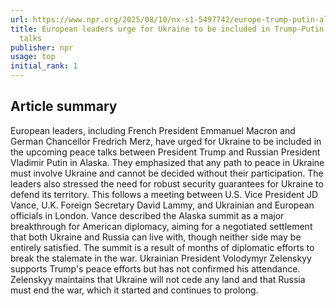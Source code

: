 ```yaml
---
url: https://www.npr.org/2025/08/10/nx-s1-5497742/europe-trump-putin-alaska-ukraine-talks
title: European leaders urge for Ukraine to be included in Trump-Putin Alaska peace
  talks
publisher: npr
usage: top
initial_rank: 1
---
```

## Article summary
European leaders, including French President Emmanuel Macron and German Chancellor Fredrich Merz, have urged for Ukraine to be included in the upcoming peace talks between President Trump and Russian President Vladimir Putin in Alaska. They emphasized that any path to peace in Ukraine must involve Ukraine and cannot be decided without their participation. The leaders also stressed the need for robust security guarantees for Ukraine to defend its territory. This follows a meeting between U.S. Vice President JD Vance, U.K. Foreign Secretary David Lammy, and Ukrainian and European officials in London. Vance described the Alaska summit as a major breakthrough for American diplomacy, aiming for a negotiated settlement that both Ukraine and Russia can live with, though neither side may be entirely satisfied. The summit is a result of months of diplomatic efforts to break the stalemate in the war. Ukrainian President Volodymyr Zelenskyy supports Trump's peace efforts but has not confirmed his attendance. Zelenskyy maintains that Ukraine will not cede any land and that Russia must end the war, which it started and continues to prolong.

